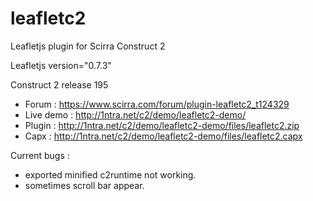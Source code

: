 # leafletc2
Leafletjs plugin for Scirra Construct 2

Leafletjs version="0.7.3"

Construct 2 release 195 

- Forum : https://www.scirra.com/forum/plugin-leafletc2_t124329
- Live demo : http://1ntra.net/c2/demo/leafletc2-demo/
- Plugin  : http://1ntra.net/c2/demo/leafletc2-demo/files/leafletc2.zip
- Capx  : http://1ntra.net/c2/demo/leafletc2-demo/files/leafletc2.capx

Current bugs :
- exported minified c2runtime not working.
- sometimes scroll bar appear.